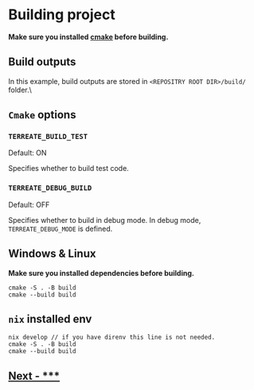 # Building project
**Make sure you installed [cmake](https://cmake.org/) before building.**

## Build outputs
In this example, build outputs are stored in `<REPOSITRY ROOT DIR>/build/` folder.\

## `Cmake` options
### `TERREATE_BUILD_TEST`
Default: ON

Specifies whether to build test code.

### `TERREATE_DEBUG_BUILD`
Default: OFF

Specifies whether to build in debug mode. In debug mode, `TERREATE_DEBUG_MODE` is defined.

## Windows & Linux
**Make sure you installed dependencies before building.**
```shell
cmake -S . -B build
cmake --build build
```

## `nix` installed env
```shell
nix develop // if you have direnv this line is not needed.
cmake -S . -B build
cmake --build build
```

## [Next - ***]()
